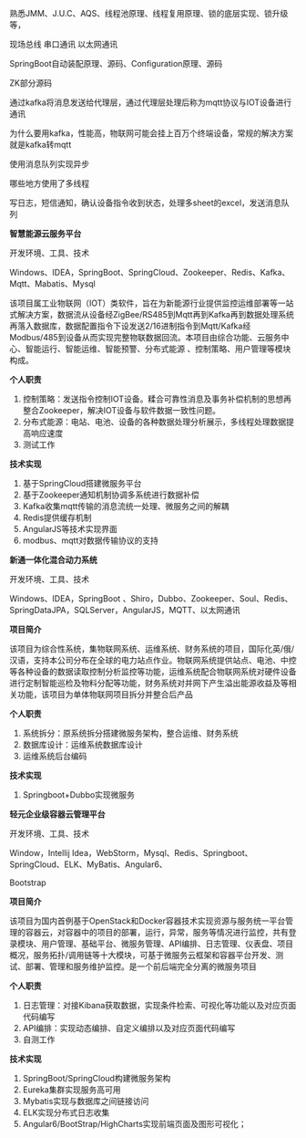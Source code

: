 熟悉JMM、J.U.C、AQS、线程池原理、线程复用原理、锁的底层实现、锁升级等，

现场总线  串口通讯 以太网通讯

SpringBoot自动装配原理、源码、Configuration原理、源码

ZK部分源码



通过kafka将消息发送给代理层，通过代理层处理后称为mqtt协议与IOT设备进行通讯

为什么要用kafka，性能高，物联网可能会挂上百万个终端设备，常规的解决方案就是kafka转mqtt

使用消息队列实现异步



哪些地方使用了多线程

写日志，短信通知，确认设备指令收到状态，处理多sheet的excel，发送消息队列



**智慧能源云服务平台**

开发环境、工具、技术

Windows、IDEA，SpringBoot、SpringCloud、Zookeeper、Redis、Kafka、Mqtt、Mabatis、Mysql

该项目属工业物联网（IOT）类软件，旨在为新能源行业提供监控运维部署等一站式解决方案，数据流从设备经ZigBee/RS485到Mqtt再到Kafka再到数据处理系统再落入数据库，数据配置指令下设发送2/16进制指令到Mqtt/Kafka经Modbus/485到设备从而实现完整物联数据回流。本项目由综合功能、云服务中心、智能运行、智能运维、智能预警、分布式能源 、控制策略、用户管理等模块构成。

**个人职责**

1. 控制策略：发送指令控制IOT设备。糅合可靠性消息及事务补偿机制的思想再整合Zookeeper，解决IOT设备与软件数据一致性问题。
2. 分布式能源：电站、电池、设备的各种数据处理分析展示，多线程处理数据提高响应速度
3. 测试工作

**技术实现**

1. 基于SpringCloud搭建微服务平台
2. 基于Zookeeper通知机制协调多系统进行数据补偿
3. Kafka收集mqtt传输的消息流统一处理、微服务之间的解耦
4. Redis提供缓存机制
5. AngularJS等技术实现界面
6. modbus、mqtt对数据传输协议的支持

**新通一体化混合动力系统**

开发环境、工具、技术

Windows、IDEA，SpringBoot 、Shiro，Dubbo、Zookeeper、Soul、Redis、SpringDataJPA，SQLServer，AngularJS，MQTT、以太网通讯

**项目简介**

该项目为综合性系统，集物联网系统、运维系统、财务系统的项目，国际化英/俄/汉语，支持本公司分布在全球的电力站点作业。物联网系统提供站点、电池、中控等各种设备的数据读取控制分析监控等功能，运维系统配合物联网系统对硬件设备进行定制智能巡检及物料分配等功能，财务系统对并网下产生溢出能源收益及等相关功能，该项目为单体物联网项目拆分并整合后产品

**个人职责**

1. 系统拆分：原系统拆分搭建微服务架构，整合运维、财务系统
2. 数据库设计：运维系统数据库设计
3. 运维系统后台编码

**技术实现**

1. Springboot+Dubbo实现微服务

**轻元企业级容器云管理平台** 

开发环境、工具、技术

Window，Intellij Idea，WebStorm，Mysql、Redis、Springboot、SpringCloud、ELK、MyBatis、Angular6、

Bootstrap

**项目简介**

该项目为国内首例基于OpenStack和Docker容器技术实现资源与服务统一平台管理的容器云，对容器中的项目的部署，运行，异常，服务等情况进行监控，共有登录模块、用户管理、基础平台、微服务管理、API编排、日志管理、仪表盘、项目概况，服务拓扑/调用链等十大模块，可基于微服务云框架和容器平台开发、测试、部署、管理和服务维护监控。是一个前后端完全分离的微服务项目

**个人职责**

1. 日志管理：对接Kibana获取数据，实现条件检索、可视化等功能以及对应页面代码编写
2. API编排：实现动态编排、自定义编排以及对应页面代码编写
3. 自测工作

**技术实现**

1. SpringBoot/SpringCloud构建微服务架构
2. Eureka集群实现服务高可用
3. Mybatis实现与数据库之间链接访问
4. ELK实现分布式日志收集
5. Angular6/BootStrap/HighCharts实现前端页面及图形可视化；



